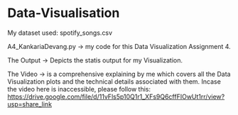 # Data-Visualisation

My dataset used: spotify_songs.csv

A4_KankariaDevang.py -> my code for this Data Visualization Assignment 4.

The Output -> Depicts the statis output for my Visualization.

The Video -> is a comprehensive explaining by me which covers all the Data Visualization plots and the technical details associated with them.
Incase the video here is inaccessible, please follow this: https://drive.google.com/file/d/11vFls5p10Q1r1_XFs9Q6cffFIOwUt1rr/view?usp=share_link

